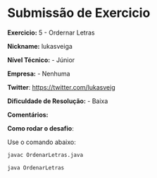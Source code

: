 # Submissão de Exercicio

**Exercicio:** 5 - Ordernar Letras

**Nickname:** lukasveiga

**Nível Técnico:** - Júnior

**Empresa:** - Nenhuma

**Twitter**: https://twitter.com/lukasveig

**Dificuldade de Resolução:** - Baixa

**Comentários:**

**Como rodar o desafio**:

Use o comando abaixo:

```bash
javac OrdenarLetras.java

java OrdenarLetras
```
